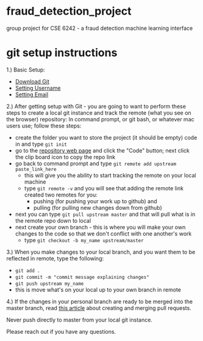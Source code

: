 # fraud_detection_project

group project for CSE 6242 - a fraud detection machine learning interface

# git setup instructions

1.) Basic Setup:
- [Download Git](https://git-scm.com/downloads)
- [Setting Username](https://docs.github.com/en/get-started/getting-started-with-git/setting-your-username-in-git)
- [Setting Email](https://docs.github.com/en/account-and-profile/setting-up-and-managing-your-github-user-account/managing-email-preferences/setting-your-commit-email-address)

2.) After getting setup with Git - you are going to want to perform these steps to create a local git instance and track the remote (what you see on the browser) repository:
In command prompt, or git bash, or whatever mac users use; follow these steps:
- create the folder you want to store the project (it should be empty) code in and type `git init`
- go to the [repository web page](https://github.com/jredmond47/fraud_detection_project) and click the "Code" button; next click the clip board icon to copy the repo link
- go back to command prompt and type `git remote add upstream paste_link_here`
  - this will give you the ability to start tracking the remote on your local machine 
  - type `git remote -v` and you will see that adding the remote link created two remotes for you:
      - pushing (for pushing your work up to github) and
      - pulling (for pulling new changes down from github)
- next you can type `git pull upstream master` and that will pull what is in the remote repo down to local
- next create your own branch - this is where you will make your own changes to the code so that we don't conflict with one another's work  
  - type `git checkout -b my_name upstream/master`  

3.) When you make changes to your local branch, and you want them to be reflected in remote, type the following:
- `git add .`
- `git commit -m "commit message explaining changes"`
- `git push upstream my_name`
- this is move what's on your local up to your own branch in remote

4.) If the changes in your personal branch are ready to be merged into the master branch, read [this article](https://docs.github.com/en/github/collaborating-with-pull-requests/proposing-changes-to-your-work-with-pull-requests/creating-a-pull-request) about creating and merging pull requests.

Never push directly to master from your local git instance.

Please reach out if you have any questions.
